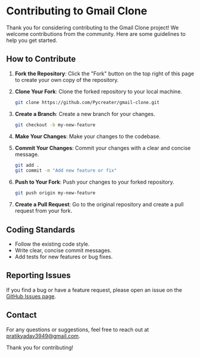 # Contributing to Gmail Clone

Thank you for considering contributing to the Gmail Clone project! We welcome contributions from the community. Here are some guidelines to help you get started.

## How to Contribute

1. **Fork the Repository**: Click the "Fork" button on the top right of this page to create your own copy of the repository.

2. **Clone Your Fork**: Clone the forked repository to your local machine.

    ```bash
    git clone https://github.com/Pycreater/gmail-clone.git
    ```

3. **Create a Branch**: Create a new branch for your changes.

    ```bash
    git checkout -b my-new-feature
    ```

4. **Make Your Changes**: Make your changes to the codebase.

5. **Commit Your Changes**: Commit your changes with a clear and concise message.

    ```bash
    git add .
    git commit -m "Add new feature or fix"
    ```

6. **Push to Your Fork**: Push your changes to your forked repository.

    ```bash
    git push origin my-new-feature
    ```

7. **Create a Pull Request**: Go to the original repository and create a pull request from your fork.

## Coding Standards

- Follow the existing code style.
- Write clear, concise commit messages.
- Add tests for new features or bug fixes.

## Reporting Issues

If you find a bug or have a feature request, please open an issue on the [GitHub Issues page](https://github.com/Pycreater/gmail-clone/issues).

## Contact

For any questions or suggestions, feel free to reach out at [pratikyadav3949@gmail.com](mailto:pratikyadav3949@gmail.com).

Thank you for contributing!
